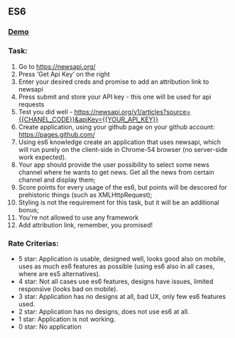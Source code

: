 ## ES6

###  [Demo](http://es6.bitballoon.com/)

### Task:

1. Go to <https://newsapi.org/>
2. Press ‘Get Api Key’ on the right
3. Enter your desired creds and promise to add an attribution link to newsapi
4. Press submit and store your API key - this one will be used for api requests
5. Test you did well - <https://newsapi.org/v1/articles?source={{CHANEL_CODE}}&apiKey={{YOUR_API_KEY}}>
6. Create application, using your github page on your github account: <https://pages.github.com/>
7. Using es6 knowledge create an application that uses newsapi, which will run purely on the client-side in Chrome-54 browser (no server-side work expected).
8. Your app should provide the user possibility to select some news channel where he wants to get news. Get all the news from certain channel and display them;
9. Score points for every usage of the es6, but points will be descored for prehistoric things (such as XMLHttpRequest);
10. Styling is not the requirement for this task, but it will be an additional bonus;
11. You're not allowed to use any framework
12. Add attribution link, remember, you promised!


### Rate Criterias:

- 5 star: Application is usable, designed well, looks good also on mobile, uses as much es6 features as possible (using es6 also in all cases, where are es5 alternatives).
- 4 star: Not all cases use es6 features, designs have issues, limited responsive (looks bad on mobile).
- 3 star: Application has no designs at all, bad UX, only few es6 features used.
- 2 star: Application has no designs, does not use es6 at all.
- 1 star: Application is not working.
- 0 star: No application
